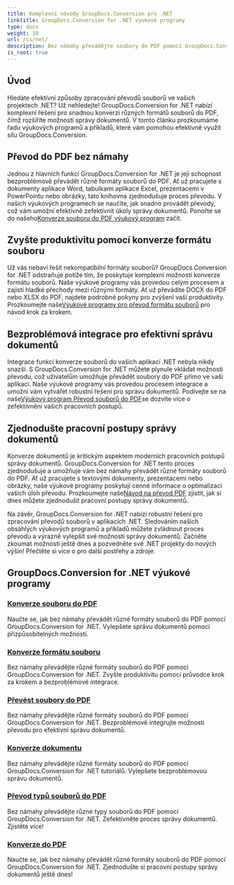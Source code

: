 ```yaml
---
title: Komplexní návody GroupDocs.Conversion pro .NET
linktitle: GroupDocs.Conversion for .NET výukové programy
type: docs
weight: 10
url: /cs/net/
description: Bez námahy převádějte soubory do PDF pomocí GroupDocs.Conversion for .NET. Zjednodušte správu dokumentů pomocí přizpůsobitelných možností. #GroupDocs.Conversion
is_root: true
---
```


## Úvod

Hledáte efektivní způsoby zpracování převodů souborů ve vašich projektech .NET? Už nehledejte! GroupDocs.Conversion for .NET nabízí komplexní řešení pro snadnou konverzi různých formátů souborů do PDF, čímž rozšíříte možnosti správy dokumentů. V tomto článku prozkoumáme řadu výukových programů a příkladů, které vám pomohou efektivně využít sílu GroupDocs.Conversion.

## Převod do PDF bez námahy

 Jednou z hlavních funkcí GroupDocs.Conversion for .NET je její schopnost bezproblémově převádět různé formáty souborů do PDF. Ať už pracujete s dokumenty aplikace Word, tabulkami aplikace Excel, prezentacemi v PowerPointu nebo obrázky, tato knihovna zjednodušuje proces převodu. V našich výukových programech se naučíte, jak snadno provádět převody, což vám umožní efektivně zefektivnit úkoly správy dokumentů. Ponořte se do našeho[Konverze souboru do PDF výukový program](./file-conversion-to-pdf/) začít.

## Zvyšte produktivitu pomocí konverze formátu souboru

Už vás nebaví řešit nekompatibilní formáty souborů? GroupDocs.Conversion for .NET odstraňuje potíže tím, že poskytuje komplexní možnosti konverze formátu souborů. Naše výukové programy vás provedou celým procesem a zajistí hladké přechody mezi různými formáty. Ať už převádíte DOCX do PDF nebo XLSX do PDF, najdete podrobné pokyny pro zvýšení vaší produktivity. Prozkoumejte naše[Výukové programy pro převod formátu souborů](./file-format-conversion-tutorials/) pro návod krok za krokem.

## Bezproblémová integrace pro efektivní správu dokumentů

 Integrace funkcí konverze souborů do vašich aplikací .NET nebyla nikdy snazší. S GroupDocs.Conversion for .NET můžete plynule vkládat možnosti převodu, což uživatelům umožňuje převádět soubory do PDF přímo ve vaší aplikaci. Naše výukové programy vás provedou procesem integrace a umožní vám vytvářet robustní řešení pro správu dokumentů. Podívejte se na naše[Výukový program Převod souborů do PDF](./convert-files-to-pdf/)se dozvíte více o zefektivnění vašich pracovních postupů.

## Zjednodušte pracovní postupy správy dokumentů

 Konverze dokumentů je kritickým aspektem moderních pracovních postupů správy dokumentů. GroupDocs.Conversion for .NET tento proces zjednodušuje a umožňuje vám bez námahy převádět různé formáty souborů do PDF. Ať už pracujete s textovými dokumenty, prezentacemi nebo obrázky, naše výukové programy poskytují cenné informace o optimalizaci vašich úloh převodu. Prozkoumejte naše[Návod na převod PDF](./pdf-conversion/) zjistit, jak si dnes můžete zjednodušit pracovní postupy správy dokumentů.

Na závěr, GroupDocs.Conversion for .NET nabízí robustní řešení pro zpracování převodů souborů v aplikacích .NET. Sledováním našich obsáhlých výukových programů a příkladů můžete zvládnout proces převodu a výrazně vylepšit své možnosti správy dokumentů. Začněte zkoumat možnosti ještě dnes a pozvedněte své .NET projekty do nových výšin! Přečtěte si více o pro další postřehy a zdroje.
## GroupDocs.Conversion for .NET výukové programy
### [Konverze souboru do PDF](./file-conversion-to-pdf/)
Naučte se, jak bez námahy převádět různé formáty souborů do PDF pomocí GroupDocs.Conversion for .NET. Vylepšete správu dokumentů pomocí přizpůsobitelných možností.
### [Konverze formátu souboru](./file-format-conversion-tutorials/)
Bez námahy převádějte různé formáty souborů do PDF pomocí GroupDocs.Conversion for .NET. Zvyšte produktivitu pomocí průvodce krok za krokem a bezproblémové integrace.
### [Převést soubory do PDF](./convert-files-to-pdf/)
Bez námahy převádějte různé formáty souborů do PDF pomocí GroupDocs.Conversion for .NET. Bezproblémově integrujte možnosti převodu pro efektivní správu dokumentů.
### [Konverze dokumentu](./document-conversion/)
Bez námahy převádějte různé formáty souborů do PDF pomocí GroupDocs.Conversion for .NET tutoriálů. Vylepšete bezproblémovou správu dokumentů.
### [Převod typů souborů do PDF](./converting-file-types-to-pdf/)
Bez námahy převádějte různé typy souborů do PDF pomocí GroupDocs.Conversion for .NET. Zefektivněte proces správy dokumentů. Zjistěte více!
### [Konverze do PDF](./pdf-conversion/)
Naučte se, jak bez námahy převádět různé formáty souborů do PDF pomocí GroupDocs.Conversion for .NET. Zjednodušte si pracovní postupy správy dokumentů ještě dnes!
